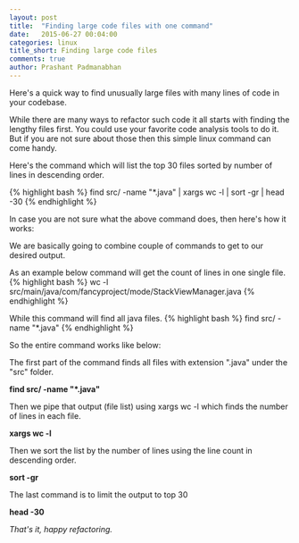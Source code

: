 ```yaml
---
layout: post
title:  "Finding large code files with one command"
date:   2015-06-27 00:04:00
categories: linux
title_short: Finding large code files
comments: true
author: Prashant Padmanabhan
---
```


Here's a quick way to find unusually large files with many lines of code in your codebase.

While there are many ways to refactor such code it all starts with finding the lengthy files first.
You could use your favorite code analysis tools to do it. But if you are not sure about those then this simple linux command can come handy.

Here's the command which will list the top 30 files sorted by number of lines in descending order.

{% highlight bash %}
find src/ -name "*.java" | xargs wc -l | sort -gr | head -30
{% endhighlight %}

In case you are not sure what the above command does, then here's how it works:

We are basically going to combine couple of commands to get to our desired output.

As an example below command will get the count of lines in one single file.
{% highlight bash %}
wc -l src/main/java/com/fancyproject/mode/StackViewManager.java
{% endhighlight %}


While this command will find all java files.
{% highlight bash %}
find src/ -name "*.java"
{% endhighlight %}

So the entire command works like below:

The first part of the command finds all files with extension ".java" under the "src" folder.

**find src/ -name "*.java"**

Then we pipe that output (file list) using xargs wc -l which finds the number of lines in each file.

**xargs wc -l**

Then we sort the list by the number of lines using the line count in descending order.

**sort -gr**

The last command is to limit the output to top 30

**head -30**

*That's it, happy refactoring.*
